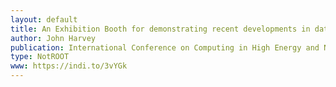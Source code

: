 ```yaml
---
layout: default
title: An Exhibition Booth for demonstrating recent developments in data processing software used at the LHC
author: John Harvey
publication: International Conference on Computing in High Energy and Nuclear Physics 2012 (CHEP2012) 21–25 May 2012, New York, USA
type: NotROOT
www: https://indi.to/3vYGk
---
```


